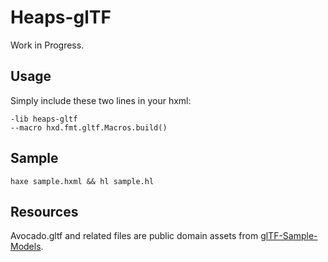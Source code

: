 # Heaps-glTF

Work in Progress.

## Usage

Simply include these two lines in your hxml:
```
-lib heaps-gltf
--macro hxd.fmt.gltf.Macros.build()
```

## Sample
`haxe sample.hxml && hl sample.hl`

## Resources

Avocado.gltf and related files are public domain assets from [glTF-Sample-Models](https://github.com/KhronosGroup/glTF-Sample-Models/).
